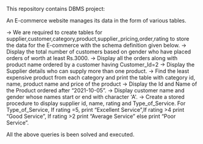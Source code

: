 This repository contains DBMS project:

An E-commerce website manages its data in the form of various tables.

-> We are required to create tables for supplier,customer,category,product,supplier_pricing,order,rating to store the data for the E-commerce with the schema definition given below.
-> Display the total number of customers based on gender who have placed orders of worth at least Rs.3000.
->	Display all the orders along with product name ordered by a customer having Customer_Id=2
->	Display the Supplier details who can supply more than one product.
->	Find the least expensive product from each category and print the table with category id, name, product name and price of the product
->	Display the Id and Name of the Product ordered after “2021-10-05”.
->	Display customer name and gender whose names start or end with character 'A'.
->	Create a stored procedure to display supplier id, name, rating and Type_of_Service. For Type_of_Service, If rating =5, print “Excellent Service”,If rating >4 print “Good Service”, If rating >2 print “Average Service” else print “Poor Service”.

All the above queries is been solved and executed.
